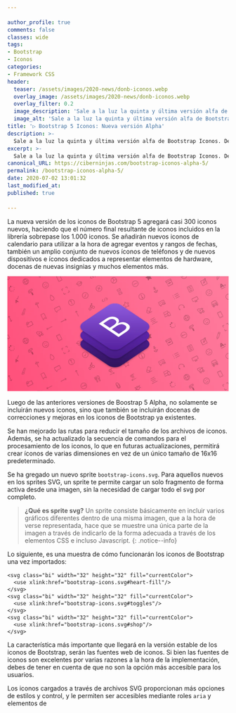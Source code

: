 ```yaml
---

author_profile: true
comments: false
classes: wide
tags:
- Bootstrap
- Iconos
categories:
- Framework CSS
header:
  teaser: /assets/images/2020-news/donb-iconos.webp
  overlay_image: /assets/images/2020-news/donb-iconos.webp
  overlay_filter: 0.2
  image_description: 'Sale a la luz la quinta y última versión alfa de Bootstrap Iconos. Después de la versión alfa de hoy, llegará una versión final, definitiva y estable.'
  image_alt: 'Sale a la luz la quinta y última versión alfa de Bootstrap Iconos. Después de la versión alfa de hoy, llegará una versión final, definitiva y estable.'
title: '▷ Bootstrap 5 Iconos: Nueva versión Alpha'
description: >-
  Sale a la luz la quinta y última versión alfa de Bootstrap Iconos. Después de la versión alfa de hoy, llegará una versión final, definitiva y estable.
excerpt: >-
  Sale a la luz la quinta y última versión alfa de Bootstrap Iconos. Después de la versión alfa de hoy, llegará una versión final, definitiva y estable.
canonical_URL: https://ciberninjas.com/bootstrap-iconos-alpha-5/
permalink: /bootstrap-iconos-alpha-5/
date: 2020-07-02 13:01:32
last_modified_at: 
published: true

---
```


La nueva versión de los iconos de Bootstrap 5 agregará casi 300 iconos nuevos, haciendo que el número final resultante de iconos incluidos en la librería sobrepase los 1.000 iconos. Se añadirán nuevos iconos de calendario para utilizar a la hora de agregar eventos y rangos de fechas, también un amplio conjunto de nuevos íconos de teléfonos y de nuevos dispositivos e íconos dedicados a representar elementos de hardware, docenas de nuevas insignias y muchos elementos más.

![Sale a la luz la quinta y última versión alfa de Bootstrap Iconos. Después de la versión alfa de hoy, llegará una versión final, definitiva y estable.](/assets/images/2020-news/donb-iconos.webp "Sale a la luz la quinta y última versión alfa de Bootstrap Iconos. Después de la versión alfa de hoy, llegará una versión final, definitiva y estable.")

Luego de las anteriores versiones de Boostrap 5 Alpha, no solamente se incluirán nuevos iconos, sino que también se incluirán docenas de correcciones y mejoras en los iconos de Bootstrap ya existentes.

Se han mejorado las rutas para reducir el tamaño de los archivos de iconos. Además, se ha actualizado la secuencia de comandos para el procesamiento de los iconos, lo que en futuras actualizaciones, permitirá crear íconos de varias dimensiones en vez de un único tamaño de 16x16 predeterminado.
<!-- https://w3bits.com/svg-sprites/ -->

Se ha gregado un nuevo sprite `bootstrap-icons.svg`. Para aquellos nuevos en los sprites SVG, un sprite te permite cargar un solo fragmento de forma activa desde una imagen, sin la necesidad de cargar todo el svg por completo.

> **¿Qué es sprite svg?** Un sprite consiste básicamente en incluir varios gráficos diferentes dentro de una misma imagen, que a la hora de verse representada, hace que se muestre una única parte de la imagen a través de indicarlo de la forma adecuada a través de los elementos CSS e incluso Javascript.
{: .notice--info}

Lo siguiente, es una muestra de cómo funcionarán los iconos de Bootstrap una vez importados:

```
<svg class="bi" width="32" height="32" fill="currentColor">
  <use xlink:href="bootstrap-icons.svg#heart-fill"/>
</svg>
<svg class="bi" width="32" height="32" fill="currentColor">
  <use xlink:href="bootstrap-icons.svg#toggles"/>
</svg>
<svg class="bi" width="32" height="32" fill="currentColor">
  <use xlink:href="bootstrap-icons.svg#shop"/>
</svg>
```

La característica más importante que llegará en la versión estable de los iconos de Bootstrap, serán las fuentes web de iconos. Si bien las fuentes de iconos son excelentes por varias razones a la hora de la implementación, debes de tener en cuenta de que no son la opción más accesible para los usuarios.

Los iconos cargados a través de archivos SVG proporcionan más opciones de estilos y control, y le permiten ser accesibles mediante roles `aria` y elementos de <title>.

Desde Bootstrap prometen seguir trabajando para mejorar la implementacion de los iconos cada vez e intentar minimizar el código necesario para el uso de los mismos.

Solamente nos queda, ¡Esperar a la versión de los iconos estables de Bootstrap!

[🔎 Prueba todos los Iconos de Bootstrap](https://icons.getbootstrap.com/){: .btn .btn--warning .btn--large .align-center}{:target="_blank" rel="nofollow,noreferrer"}
[📋 Código de los Iconos en Github](https://github.com/twbs/icons/releases/tag/v1.0.0-alpha5){: .btn .btn--warning .btn--large .align-center}{:target="_blank" rel="nofollow,noreferrer"}
[🎁 Visita la Tienda de Ciberninjas 🎁](https://www.amazon.es/shop/cibercursos){: .btn .btn--warning .btn--large .align-center}{:target="_blank" rel="nofollow,noreferrer"}